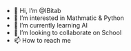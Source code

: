 - 👋 Hi, I’m @IBitab
- 👀 I’m interested in Mathmatic & Python
- 🌱 I’m currently learning AI
- 💞️ I’m looking to collaborate on School
- 📫 How to reach me <no way>

<!---
IBitab/IBitab is a ✨ special ✨ repository because its `README.md` (this file) appears on your GitHub profile.
You can click the Preview link to take a look at your changes.
--->

